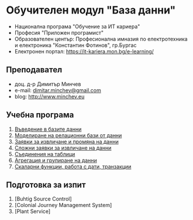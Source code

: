 # Обучителен модул "База данни"
- Национална програма "Обучение за ИТ кариера"
- Професия "Приложен програмист" 
- Образователен център: Професионална имназия по електротехника и електроника "Константин Фотинов", гр.Бургас  
- Електронен портал: https://it-kariera.mon.bg/e-learning/

## Преподавател
- доц. д-р Димитър Минчев
- e-mail: dimitar.minchev@gmail.com 
- blog: http://www.minchev.eu

## Учебна програма
1. [Въведение в базите данни](01.%20Introduction/)
2. [Моделиране на релационни бази от данни](02.%20Relationships/)	
3. [Заявки за извличане и промяна на данни](03.%20Queries/)	
4. [Сложни заявки за извличане на данни](04.%20Data/) 
5. [Съединения на таблици](05.%20Joins/)
6. [Агрегация и групиране на данни](06.%20Aggregation/)
7. [Скаларни функции, работа с дати, транзакции](07.%20Transactions)

## Подготовка за изпит 
1. [Buhtig Source Control]
2. [Colonial Journey Management System]
3. [Plant Service]